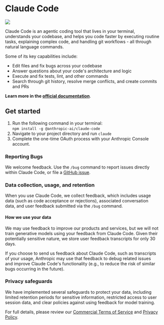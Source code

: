 # Claude Code

![](https://img.shields.io/badge/Node.js-18%2B-brightgreen?style=flat-square)

Claude Code is an agentic coding tool that lives in your terminal, understands your codebase, and helps you code faster by executing routine tasks, explaining complex code, and handling git workflows - all through natural language commands.

Some of its key capabilities include:

- Edit files and fix bugs across your codebase
- Answer questions about your code's architecture and logic
- Execute and fix tests, lint, and other commands
- Search through git history, resolve merge conflicts, and create commits and PRs

**Learn more in the [official documentation](https://docs.anthropic.com/en/docs/agents/claude-code/introduction)**.

## Get started

<ol>
  <li>
    Run the following command in your terminal: <br />
    <code>npm install -g @anthropic-ai/claude-code</code>
  </li>
  <li>
    Navigate to your project directory and run <code>claude</code>
  </li>
  <li>
    Complete the one-time OAuth process with your Anthropic Console account.
  </li>
</ol>

### Reporting Bugs

We welcome feedback. Use the `/bug` command to report issues directly within Claude Code, or file a [GitHub issue](https://github.com/anthropics/claude-code/issues).

### Data collection, usage, and retention

When you use Claude Code, we collect feedback, which includes usage data (such as code acceptance or rejections), associated conversation data, and user feedback submitted via the `/bug` command.

#### How we use your data

We may use feedback to improve our products and services, but we will not train generative models using your feedback from Claude Code. Given their potentially sensitive nature, we store user feedback transcripts for only 30 days.

If you choose to send us feedback about Claude Code, such as transcripts of your usage, Anthropic may use that feedback to debug related issues and improve Claude Code's functionality (e.g., to reduce the risk of similar bugs occurring in the future).

### Privacy safeguards

We have implemented several safeguards to protect your data, including limited retention periods for sensitive information, restricted access to user session data, and clear policies against using feedback for model training.

For full details, please review our [Commercial Terms of Service](https://www.anthropic.com/legal/commercial-terms) and [Privacy Policy](https://www.anthropic.com/legal/privacy).
